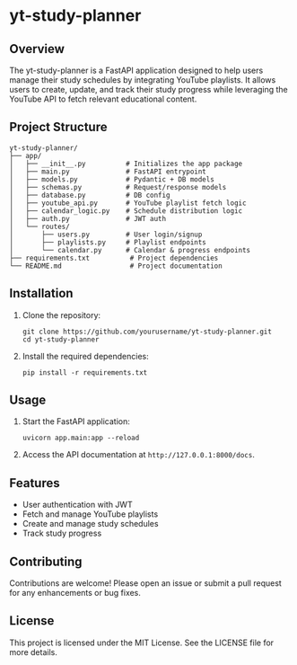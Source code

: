 # yt-study-planner

## Overview
The yt-study-planner is a FastAPI application designed to help users manage their study schedules by integrating YouTube playlists. It allows users to create, update, and track their study progress while leveraging the YouTube API to fetch relevant educational content.

## Project Structure
```
yt-study-planner/
├── app/
│   ├── __init__.py          # Initializes the app package
│   ├── main.py              # FastAPI entrypoint
│   ├── models.py            # Pydantic + DB models
│   ├── schemas.py           # Request/response models
│   ├── database.py          # DB config
│   ├── youtube_api.py       # YouTube playlist fetch logic
│   ├── calendar_logic.py    # Schedule distribution logic
│   ├── auth.py              # JWT auth
│   └── routes/
│       ├── users.py         # User login/signup
│       ├── playlists.py     # Playlist endpoints
│       └── calendar.py      # Calendar & progress endpoints
├── requirements.txt          # Project dependencies
└── README.md                 # Project documentation
```

## Installation
1. Clone the repository:
   ```
   git clone https://github.com/yourusername/yt-study-planner.git
   cd yt-study-planner
   ```

2. Install the required dependencies:
   ```
   pip install -r requirements.txt
   ```

## Usage
1. Start the FastAPI application:
   ```
   uvicorn app.main:app --reload
   ```

2. Access the API documentation at `http://127.0.0.1:8000/docs`.

## Features
- User authentication with JWT
- Fetch and manage YouTube playlists
- Create and manage study schedules
- Track study progress

## Contributing
Contributions are welcome! Please open an issue or submit a pull request for any enhancements or bug fixes.

## License
This project is licensed under the MIT License. See the LICENSE file for more details.